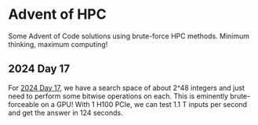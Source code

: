 # Advent of HPC

Some Advent of Code solutions using brute-force HPC methods. Minimum thinking, maximum computing!

## 2024 Day 17
For [2024 Day 17](https://adventofcode.com/2024/day/17), we have a search space of about 2^48 integers and just need to perform some bitwise operations on each. This is eminently brute-forceable on a GPU! With 1 H100 PCIe, we can test 1.1 T inputs per second and get the answer in 124 seconds.
